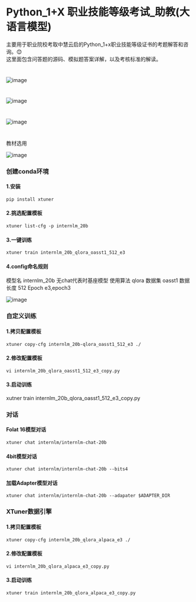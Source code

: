 # Python_1+X 职业技能等级考试_助教(大语言模型)


主要用于职业院校考取中慧云启的Python_1+x职业技能等级证书的考题解答和咨询。😊  
这里面包含问答题的源码、模拟题答案详解，以及考核标准的解读。  
 

#


![image](https://github.com/mmb135/python_tutor/assets/156198133/799122b6-cc55-437a-9637-ad99d13a531f)
#

![image](https://github.com/mmb135/python_tutor/assets/156198133/ab0f6b5f-9128-4b62-9b3a-820778102a2e)

#
![image](https://github.com/mmb135/python_tutor/assets/156198133/4b6bace5-8568-4793-87d1-6e8678163fe5)


#
教材选用

![image](https://github.com/mmb135/python_tutor/assets/156198133/8995537c-9ca1-4272-8371-88679396650b)



### 创建conda环境

#### 1.安装
~~~
pip install xtuner
~~~

#### 2.挑选配置模板
~~~
xtuner list-cfg -p internlm_20b
~~~
#### 3.一键训练
~~~
xtuner train internlm_20b_qlora_oasst1_512_e3
~~~
#### 4.config命名规则

模型名 internlm_20b  无chat代表时基座模型
使用算法 qlora
数据集 oasst1
数据长度 512
Epoch e3,epoch3

![image](https://github.com/mmb135/python_tutor/assets/156198133/459eeed1-50b5-418c-9c1c-ffa77694a294)

### 自定义训练

#### 1.拷贝配置模板
~~~
xtuner copy-cfg internlm_20b-qlora_oasst1_512_e3 ./
~~~
#### 2.修改配置模板
~~~
vi internlm_20b_qlora_oasst1_512_e3_copy.py
~~~
#### 3.启动训练
xutner train internlm_20b_qlora_oasst1_512_e3_copy.py

### 对话
#### Folat 16模型对话
~~~
xtuner chat internlm/internlm-chat-20b
~~~
#### 4bit模型对话
~~~
xtuner chat internlm/internlm-chat-20b --bits4
~~~
####   加载Adapter模型对话
~~~
xtuner chat internlm/internlm-chat-20b --adapater $ADAPTER_DIR
~~~

### XTuner数据引擎
#### 1.拷贝配置模板
~~~
xtuner copy-cfg internlm_20b_qlora_alpaca_e3 ./
~~~
#### 2.修改配置模板
~~~
vi internlm_20b_qlora_alpaca_e3_copy.py
~~~
#### 3.启动训练
~~~
xtuner train internlm_20b_qlora_alpaca_e3_copy.py
~~~





